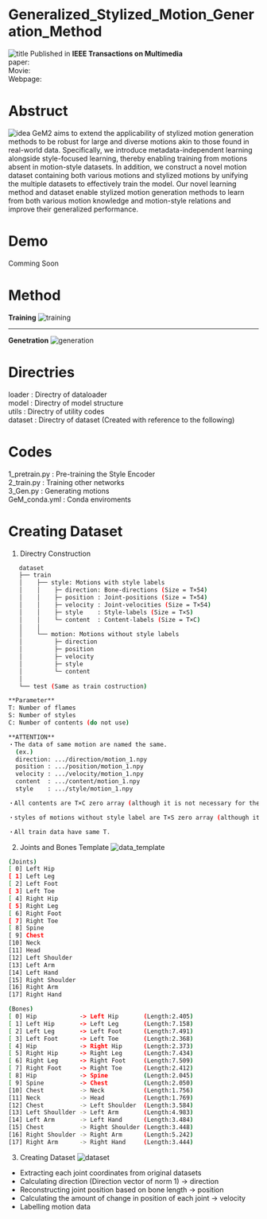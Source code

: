 
# Generalized_Stylized_Motion_Generation_Method

![title](https://github.com/user-attachments/assets/2a0bf6af-5e67-43a3-92d7-6025b9ad61e5)
Published in **IEEE Transactions on Multimedia**
<br>
paper:
<br>
Movie:
<br>
Webpage: 

# Abstruct
![idea](https://github.com/user-attachments/assets/5faffa9b-0479-4e4a-a98f-edf7a3ccc553)
GeM2 aims to extend the applicability of stylized motion generation methods to be robust for large and diverse motions akin to those found in real-world data. Specifically, we introduce metadata-independent learning alongside style-focused learning, thereby enabling training from motions absent in motion-style datasets. In addition, we construct a novel motion dataset containing both various motions and stylized motions by unifying the multiple datasets to effectively train the model. Our novel learning method and dataset enable stylized motion generation methods to learn from both various motion knowledge and motion-style relations and improve their generalized performance.

# Demo
Comming Soon

# Method
**Training**
![training](https://github.com/user-attachments/assets/5af31282-0961-4d2c-bb56-d432c3bf82d4)
- - -
**Genetration**
![generation](https://github.com/user-attachments/assets/429fc5b3-e9e5-48bb-b8f0-62aa6798c551)


# Directries
 loader  : Directry of dataloader
 <br>
 model   : Directry of model structure
 <br>
 utils   : Directry of utility codes
 <br>
 dataset : Directry of dataset (Created with reference to the following)

 # Codes
 1_pretrain.py : Pre-training the Style Encoder
 <br>
 2_train.py    : Training other networks
 <br>
 3_Gen.py      : Generating motions 
 <br>
 GeM_conda.yml : Conda enviroments
 
 # Creating Dataset
1. Directry Construction
```bash
   dataset
   ├── train
   │    ├── style: Motions with style labels
   │    │    ├─ direction: Bone-directions (Size = T×54)
   │    │    ├─ position : Joint-positions (Size = T×54)
   │    │    ├─ velocity : Joint-velocities (Size = T×54)
   │    │    ├─ style    : Style-labels (Size = T×S)
   │    │    └─ content  : Content-labels (Size = T×C)
   │    │
   │    └── motion: Motions without style labels
   │         ├─ direction
   │         ├─ position
   │         ├─ velocity
   │         ├─ style
   │         └─ content
   │
   └── test (Same as train costruction)

**Parameter**
T: Number of flames
S: Number of styles
C: Number of contents (do not use)

**ATTENTION**
・The data of same motion are named the same.
  (ex.)
  direction: .../direction/motion_1.npy
  position : .../position/motion_1.npy
  velocity : .../velocity/motion_1.npy
  content  : .../content/motion_1.npy
  style    : .../style/motion_1.npy

・All contents are T×C zero array (although it is not necessary for the method, it is required to run the code).

・styles of motions without style label are T×S zero array (although it is not necessary for the method, it is required to run the code).

・All train data have same T.
```

2. Joints and Bones Template
![data_template](https://github.com/user-attachments/assets/5eaf81c9-467b-4e1e-ba58-763a3adff0d9)

```bash
(Joints)
[ 0] Left Hip
[ 1] Left Leg
[ 2] Left Foot
[ 3] Left Toe
[ 4] Right Hip
[ 5] Right Leg
[ 6] Right Foot
[ 7] Right Toe
[ 8] Spine
[ 9] Chest
[10] Neck
[11] Head
[12] Left Shoulder
[13] Left Arm
[14] Left Hand
[15] Right Shoulder
[16] Right Arm
[17] Right Hand

(Bones)
[ 0] Hip            -> Left Hip       (Length:2.405)
[ 1] Left Hip       -> Left Leg       (Length:7.158)
[ 2] Left Leg       -> Left Foot      (Length:7.491)
[ 3] Left Foot      -> Left Toe       (Length:2.368)
[ 4] Hip            -> Right Hip      (Length:2.373)
[ 5] Right Hip      -> Right Leg      (Length:7.434)
[ 6] Right Leg      -> Right Foot     (Length:7.509)
[ 7] Right Foot     -> Right Toe      (Length:2.412)
[ 8] Hip            -> Spine          (Length:2.045)
[ 9] Spine          -> Chest          (Length:2.050)
[10] Chest          -> Neck           (Length:1.756)
[11] Neck           -> Head           (Length:1.769)
[12] Chest          -> Left Shoulder  (Length:3.584)
[13] Left Shoullder -> Left Arm       (Length:4.983)
[14] Left Arm       -> Left Hand      (Length:3.484)
[15] Chest          -> Right Shoulder (Length:3.448)
[16] Right Shoulder -> Right Arm      (Length:5.242)
[17] Right Arm      -> Right Hand     (Length:3.444)
```

3. Creating Dataset
![dataset](https://github.com/user-attachments/assets/37aa74bd-cc5f-4ff4-8830-8b095dcdd750)
<ul>
  <li> Extracting each joint coordinates from original datasets</li>
  <li> Calculating direction (Direction vector of norm 1) -> direction</li>
  <li> Reconstructing joint position based on bone length -> position</li>
  <li> Calculating the amount of change in position of each joint -> velocity </li>
  <li> Labelling motion data</li>
</ul>

